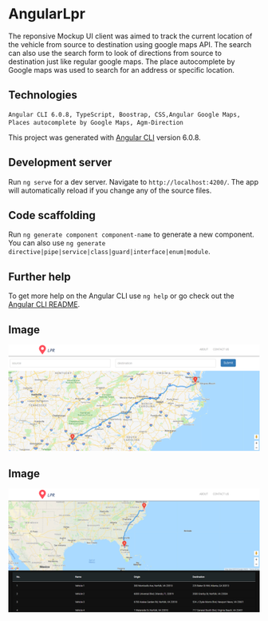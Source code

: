 # AngularLpr
The reponsive Mockup UI client was aimed to track the current location of the vehicle from source to destination using google maps API. The search can also use the search form to look of directions from source to destination just like regular google maps.
The place autocomplete by Google maps was used to search for an address or specific location.

## Technologies
```
Angular CLI 6.0.8, TypeScript, Boostrap, CSS,Angular Google Maps, Places autocomplete by Google Maps, Agm-Direction
```
This project was generated with [Angular CLI](https://github.com/angular/angular-cli) version 6.0.8.

## Development server

Run `ng serve` for a dev server. Navigate to `http://localhost:4200/`. The app will automatically reload if you change any of the source files.

## Code scaffolding

Run `ng generate component component-name` to generate a new component. You can also use `ng generate directive|pipe|service|class|guard|interface|enum|module`.

## Further help

To get more help on the Angular CLI use `ng help` or go check out the [Angular CLI README](https://github.com/angular/angular-cli/blob/master/README.md).

## Image
![alt text](src/app/images/image-1.PNG)

## Image
![alt text](src/app/images/image-2.PNG)
